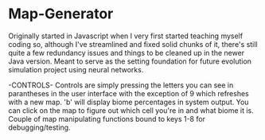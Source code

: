 # Map-Generator
Originally started in Javascript when I very first started teaching myself coding so, although I've streamlined and fixed solid chunks of it, there's still quite a few redundancy issues and things to be cleaned up in the newer Java version.
Meant to serve as the setting foundation for future evolution simulation project using neural networks.

-CONTROLS-
Controls are simply pressing the letters you can see in parantheses in the user interface with the exception of 9 which refreshes with a new map. 'b' will display biome percentages in system output.
You can click on the map to figure out which cell you're in and what biome it is.
Couple of map manipulating functions bound to keys 1-8 for debugging/testing.
